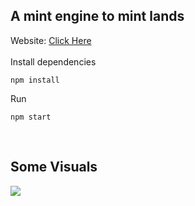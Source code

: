 ## A mint engine to mint lands

Website: [Click Here](https://mint.de3verse.com/)
<br>
<br>
Install dependencies
```
npm install
```
Run
```
npm start
```
<br>

## Some Visuals
![](https://bafybeic3terwne2u22fkgptyduazalhqtmjd6dhwwfh77bovzrzajhfgee.ipfs.nftstorage.link/mint.jpg)

